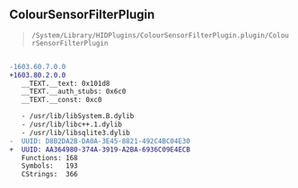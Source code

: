 ## ColourSensorFilterPlugin

> `/System/Library/HIDPlugins/ColourSensorFilterPlugin.plugin/ColourSensorFilterPlugin`

```diff

-1603.60.7.0.0
+1603.80.2.0.0
   __TEXT.__text: 0x101d8
   __TEXT.__auth_stubs: 0x6c0
   __TEXT.__const: 0xc0

   - /usr/lib/libSystem.B.dylib
   - /usr/lib/libc++.1.dylib
   - /usr/lib/libsqlite3.dylib
-  UUID: D8B2DA2B-DA0A-3E45-8821-492C4BC04E30
+  UUID: AA364980-374A-3919-A2BA-6936C09E4ECB
   Functions: 168
   Symbols:   193
   CStrings:  366

```
